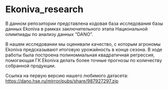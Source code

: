 # Ekoniva_research

В данном репозитории представлена кодовая база исследования базы данных Ekoniva в рамках заключительного этапа Национальной олимпиады по анализу данных "DANO".

В нашем исследовании мы оценивали качество, с которым агрономы Ekoniva предсказывают итоговую урожайность в конце сезона. В ходе работы была построена полиномиальная квадратичная регрессия, помогающая ГК Ekoniva делать более точные прогнозы по количеству собранной продукции.

Ссылка на первую версию нашего любимого датасета: https://dano.hse.ru/mirror/pubs/share/987927297.zip
